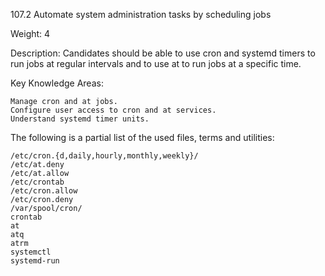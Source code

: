 107.2 Automate system administration tasks by scheduling jobs

Weight: 4

Description: Candidates should be able to use cron and systemd timers to run jobs at regular intervals and to use at to run jobs at a specific time.

Key Knowledge Areas:

    Manage cron and at jobs.
    Configure user access to cron and at services.
    Understand systemd timer units.

The following is a partial list of the used files, terms and utilities:

    /etc/cron.{d,daily,hourly,monthly,weekly}/
    /etc/at.deny
    /etc/at.allow
    /etc/crontab
    /etc/cron.allow
    /etc/cron.deny
    /var/spool/cron/
    crontab
    at
    atq
    atrm
    systemctl
    systemd-run
